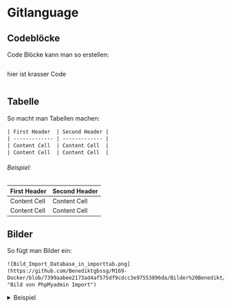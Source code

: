# Gitlanguage

## Codeblöcke
Code Blöcke kann man so erstellen:
```
```
hier ist krasser Code
```
```

## Tabelle
So macht man Tabellen machen:
```
| First Header  | Second Header |
| ------------- | ------------- |
| Content Cell  | Content Cell  |
| Content Cell  | Content Cell  |
```
###### Beispiel:
| First Header  | Second Header |
| ------------- | ------------- |
| Content Cell  | Content Cell  |
| Content Cell  | Content Cell  |

## Bilder
So fügt man Bilder ein:

```
![Bild_Import_Database_in_importtab.png](https://github.com/Benediktgbssg/M169-Docker/blob/7399aabee2173ad4af575df9cdcc3e97553896da/Bilder%20Benedikt/Bild_Import_Database_in_importtab.png "Bild von PhpMyadmin Import")
```
<details><summary>Beispiel</summary>
  
![Bild_Import_Database_in_importtab.png](https://github.com/Benediktgbssg/M169-Docker/blob/7399aabee2173ad4af575df9cdcc3e97553896da/Bilder%20Benedikt/Bild_Import_Database_in_importtab.png "Beschreibung")
  
</details>

## 

